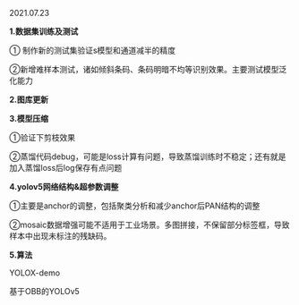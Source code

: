 2021.07.23

**1.数据集训练及测试**

① 制作新的测试集验证s模型和通道减半的精度

②新增难样本测试，诸如倾斜条码、条码明暗不均等识别效果。主要测试模型泛化能力

**2.图库更新**

**3.模型压缩**

①验证下剪枝效果

②蒸馏代码debug，可能是loss计算有问题，导致蒸馏训练时不稳定；还有就是加入蒸馏loss后log保存有点问题

**4.yolov5网络结构&超参数调整**

①主要是anchor的调整，包括聚类分析和减少anchor后PAN结构的调整

②mosaic数据增强可能不适用于工业场景。多图拼接，不保留部分标签框，导致样本中出现未标注的残缺码。

**5.算法**

YOLOX-demo

基于OBB的YOLOv5

